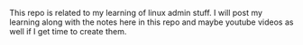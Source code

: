 This repo is related to my learning of linux admin stuff. I will post my learning along with the notes here in this repo and maybe youtube videos as well if I get time to create them. 